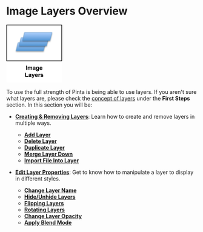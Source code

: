 # Image Layers Overview

![image layer icon](img/imagelayericon.png)

To use the full strength of Pinta is being able to use layers. If you aren't sure what layers are, please check the [concept of layers](concept.md#layers) under the __First Steps__ section. In this section you will be: 

-  [**Creating & Removing Layers**](layers.md): Learn how to create and remove layers in multiple ways.  
    -  [**Add Layer**](layers.md#add-layers)  
    -  [**Delete Layer**](layers.md#delete-layers)  
    -  [**Duplicate Layer**](layers.md#duplicate-layers)  
    -  [**Merge Layer Down**](layers.md#merge-layer-down)  
    -  [**Import File Into Layer**](layers.md#import-file-into-layer)  

-  [**Edit Layer Properties**](edit.md): Get to know how to manipulate a layer to display in different styles.  
    - [__Change Layer Name__](edit.md#change-layer-name)  
    - [__Hide/Unhide Layers__](edit.md#hide/unhide-layers)  
    - [__Flipping Layers__](edit.md#flipping-layers)  
    - [__Rotating Layers__](edit.md#rotating-layers)  
    - [__Change Layer Opacity__](edit.md#change-layer-opacity)  
    - [__Apply Blend Mode__](edit.md#apply-blend-mode)  